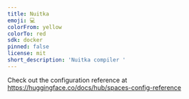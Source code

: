 ```yaml
---
title: Nuitka
emoji: 💻
colorFrom: yellow
colorTo: red
sdk: docker
pinned: false
license: mit
short_description: 'Nuitka compiler '
---
```


Check out the configuration reference at https://huggingface.co/docs/hub/spaces-config-reference
